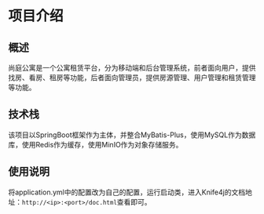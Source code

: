 # 项目介绍

## 概述

尚庭公寓是一个公寓租赁平台，分为移动端和后台管理系统，前者面向用户，提供找房、看房、租房等功能，后者面向管理员，提供房源管理、用户管理和租赁管理等功能。

## 技术栈

该项目以SpringBoot框架作为主体，并整合MyBatis-Plus，使用MySQL作为数据库，使用Redis作为缓存，使用MinIO作为对象存储服务。

## 使用说明

将application.yml中的配置改为自己的配置，运行启动类，进入Knife4j的文档地址：`http://<ip>:<port>/doc.html`查看即可。
